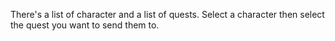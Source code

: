 There's a list of character and a list of quests. Select a character then select the quest you want to send them to.
